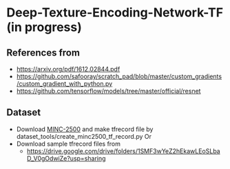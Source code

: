 # Deep-Texture-Encoding-Network-TF (in progress)


## References from
- https://arxiv.org/pdf/1612.02844.pdf
- https://github.com/safooray/scratch_pad/blob/master/custom_gradients/custom_gradient_with_python.py
- https://github.com/tensorflow/models/tree/master/official/resnet


## Dataset
- Download [MINC-2500](http://opensurfaces.cs.cornell.edu/publications/minc/) and make tfrecord file by dataset_tools/create_minc2500_tf_record.py Or
- Download sample tfrecord files from
  - https://drive.google.com/drive/folders/1SMF3wYeZ2hEkawLEoSLbaD_V0gOdwiZe?usp=sharing
